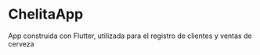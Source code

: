 # ChelitaApp
App construida con Flutter, utilizada para el registro de clientes y ventas de cerveza
